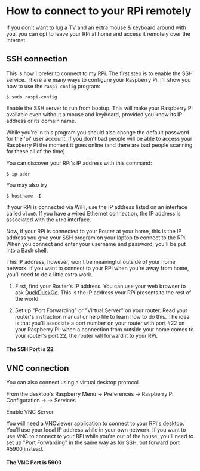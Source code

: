 # How to connect to your RPi remotely

If you don't want to lug a TV and an extra mouse & keyboard around with you,
you can opt to leave your RPi at home and access it remotely over the internet.

## SSH connection

This is how I prefer to connect to my RPi.  The first step is to enable the SSH
service.  There are many ways to configure your Raspberry Pi. I'll show you how
to use the `raspi-config` program:

    $ sudo raspi-config

Enable the SSH server to run from bootup.  This will make your Raspberry Pi
available even without a mouse and keyboard, provided you know its IP address
or its domain name.

While you're in this program you should also change the default password for
the 'pi' user account.  If you don't bad people will be able to access your
Raspberry Pi the moment it goes online (and there are bad people scanning for
these all of the time).

You can discover your RPi's IP address with this command:

    $ ip addr


You may also try

    $ hostname -I


If your RPi is connected via WiFi, use the IP address listed on an interface
called `wlan0`.  If you have a wired Ethernet connection, the IP address is
associated with the `eth0` interface.

Now, if your RPi is connected to your Router at your home, this is the IP
address you give your SSH program on your laptop to connect to the RPi.  When
you connect and enter your username and password, you'll be put into a Bash
shell.

This IP address, however, won't be meaningful outside of your home network.  If
you want to connect to your RPi when you're away from home, you'll need to do a
little extra work.

1.  First, find your Router's IP address.  You can use your web browser to ask
    [DuckDuckGo](https://duckduckgo.com/?q=what+is+my+ip+address).  This is the
    IP address your RPi presents to the rest of the world.

2.  Set up "Port Forwarding" or "Virtual Server" on your router.  Read your
    router's instruction manual or help file to learn how to do this.  The idea
    is that you'll associate a port number on your router with port #22 on your
    Raspberry Pi: when a connection from outside your home comes to your
    router's port 22, the router will forward it to your RPi.

#### The SSH Port is 22



## VNC connection

You can also connect using a virtual desktop protocol.

From the desktop's Raspberry Menu ->
    Preferences ->
    Raspberry Pi Configuration ->
    -> Services

Enable VNC Server

You will need a VNCviewer application to connect to your RPi's desktop.  You'll
use your local IP address while in your own network.  If you want to use VNC to
connect to your RPi while you're out of the house, you'll need to set up "Port
Forwarding" in the same way as for SSH, but forward port #5900 instead.


#### The VNC Port is 5900

